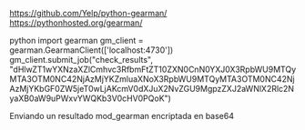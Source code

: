 https://github.com/Yelp/python-gearman/
https://pythonhosted.org/gearman/

python
import gearman
gm_client = gearman.GearmanClient(['localhost:4730'])
gm_client.submit_job("check_results", "dHlwZT1wYXNzaXZlCmhvc3RfbmFtZT10ZXN0CnN0YXJ0X3RpbWU9MTQyMTA3OTM0NC42NjAzMjYKZmluaXNoX3RpbWU9MTQyMTA3OTM0NC42NjAzMjYKbGF0ZW5jeT0wLjAKcmV0dXJuX2NvZGU9MgpzZXJ2aWNlX2Rlc2NyaXB0aW9uPWxvYWQKb3V0cHV0PQoK")

Enviando un resultado mod_gearman encriptada en base64

